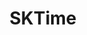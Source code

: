 ---
title: SKTime
image: assets/images/sktime.jpeg
description: A unified framework for machine learning with time series.
github_link: https://github.com/sktime
linkedin_link: https://github.com/sktime
---